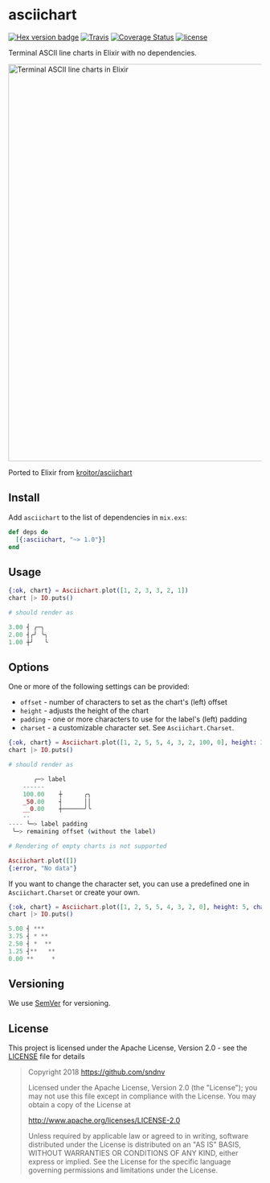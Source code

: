 # asciichart

[![Hex version badge](https://img.shields.io/hexpm/v/asciichart.svg)](https://hex.pm/packages/asciichart) [![Travis](https://travis-ci.org/sndnv/asciichart.svg?branch=master)](https://travis-ci.org/sndnv/asciichart) [![Coverage Status](https://coveralls.io/repos/github/sndnv/asciichart/badge.svg?branch=master)](https://coveralls.io/github/sndnv/asciichart?branch=master) [![license](https://img.shields.io/github/license/sndnv/asciichart.svg)]()

Terminal ASCII line charts in Elixir with no dependencies.

<img width="789" alt="Terminal ASCII line charts in Elixir" src="https://cloud.githubusercontent.com/assets/1294454/22818709/9f14e1c2-ef7f-11e6-978f-34b5b595fb63.png">

Ported to Elixir from [kroitor/asciichart](https://github.com/kroitor/asciichart)

## Install

Add `asciichart` to the list of dependencies in `mix.exs`:

```elixir
def deps do
  [{:asciichart, "~> 1.0"}]
end
```

## Usage

```elixir
{:ok, chart} = Asciichart.plot([1, 2, 3, 3, 2, 1])
chart |> IO.puts()

# should render as

3.00 ┤ ╭─╮
2.00 ┤╭╯ ╰╮
1.00 ┼╯   ╰
```

## Options
One or more of the following settings can be provided:
- `offset` - number of characters to set as the chart's (left) offset
- `height` - adjusts the height of the chart
- `padding` - one or more characters to use for the label's (left) padding
- `charset` - a customizable character set. See `Asciichart.Charset`.

```elixir
{:ok, chart} = Asciichart.plot([1, 2, 5, 5, 4, 3, 2, 100, 0], height: 3, offset: 10, padding: "__")
chart |> IO.puts()

# should render as

       ╭─> label
    ------
    100.00    ┼      ╭╮
    _50.00    ┤      ││
    __0.00    ┼──────╯╰
    --
---- ╰─> label padding
 ╰─> remaining offset (without the label)

# Rendering of empty charts is not supported

Asciichart.plot([])
{:error, "No data"}
```
If you want to change the character set, you can use a predefined one in `Asciichart.Charset` or create your own.
```elixir
{:ok, chart} = Asciichart.plot([1, 2, 5, 5, 4, 3, 2, 0], height: 5, charset: Asciichart.Charset.single_char("*"))
chart |> IO.puts()

5.00 ┤ ***
3.75 ┤ * **
2.50 ┤ *  **
1.25 ┤**   **
0.00 **     *
```

## Versioning
We use [SemVer](http://semver.org/) for versioning.

## License
This project is licensed under the Apache License, Version 2.0 - see the [LICENSE](LICENSE) file for details

> Copyright 2018 https://github.com/sndnv
>
> Licensed under the Apache License, Version 2.0 (the "License");
> you may not use this file except in compliance with the License.
> You may obtain a copy of the License at
>
> http://www.apache.org/licenses/LICENSE-2.0
>
> Unless required by applicable law or agreed to in writing, software
> distributed under the License is distributed on an "AS IS" BASIS,
> WITHOUT WARRANTIES OR CONDITIONS OF ANY KIND, either express or implied.
> See the License for the specific language governing permissions and
> limitations under the License.
